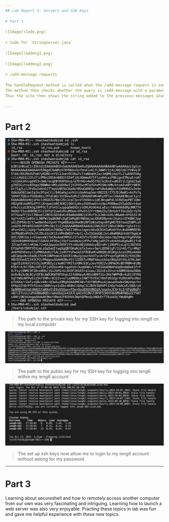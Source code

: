 ```yaml
---
## Lab Report 2: Servers and SSH Keys

# Part 1

![Image](Code.png)

> Code for `StringServer.java`

![Image](addmsg1.png)

![Image](addmsg2.png)

> /add-message requests

The handleRequest method is called when the /add-message request is sent to the server with the entire url as the argument.
The method then checks whether the query is /add-message with a parameter of s and then adds the given string to the class variable `text` and increments the class variable `n` by 1.
Thus the site then shows the string added to the previous messages along with the incremented number.

---
```


# Part 2

![Image](privatekeyonlocal.png)

>The path to the private key for my SSH key for logging into ieng6 on my local computer

![Image](publickeyonieng6.png)

>The path to the public key for my SSH key for logging into ieng6 within my ieng6 account

![Image](login.png)

>The set up ssh keys now allow me to login to my ieng6 account without asking for my password

---

# Part 3

Learning about secureshell and how to remotely access another computer from our own was very fascinating and intriguing. 
Learning how to launch a web server was also very enjoyable. 
Practing these topics in lab was fun and gave me helpful experience with these new topics. 
